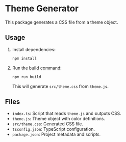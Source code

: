 # Theme Generator

This package generates a CSS file from a theme object.

## Usage

1. Install dependencies:
   ```bash
   npm install
   ```
2. Run the build command:
   ```bash
   npm run build
   ```
   This will generate `src/theme.css` from `theme.js`.

## Files

- `index.ts`: Script that reads `theme.js` and outputs CSS.
- `theme.js`: Theme object with color definitions.
- `src/theme.css`: Generated CSS file.
- `tsconfig.json`: TypeScript configuration.
- `package.json`: Project metadata and scripts.
